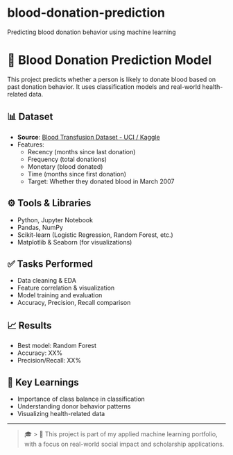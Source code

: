 # blood-donation-prediction
Predicting blood donation behavior using machine learning
# 🔬 Blood Donation Prediction Model

This project predicts whether a person is likely to donate blood based on past donation behavior. It uses classification models and real-world health-related data.

## 📊 Dataset
- **Source**: [Blood Transfusion Dataset - UCI / Kaggle](https://www.kaggle.com/datasets/datasnaek/blood-transfusion-dataset)
- Features:
  - Recency (months since last donation)
  - Frequency (total donations)
  - Monetary (blood donated)
  - Time (months since first donation)
  - Target: Whether they donated blood in March 2007

## ⚙️ Tools & Libraries
- Python, Jupyter Notebook
- Pandas, NumPy
- Scikit-learn (Logistic Regression, Random Forest, etc.)
- Matplotlib & Seaborn (for visualizations)

## ✅ Tasks Performed
- Data cleaning & EDA
- Feature correlation & visualization
- Model training and evaluation
- Accuracy, Precision, Recall comparison

## 📈 Results
- Best model: Random Forest
- Accuracy: XX%
- Precision/Recall: XX%

## 📌 Key Learnings
- Importance of class balance in classification
- Understanding donor behavior patterns
- Visualizing health-related data

---

> 🎓 > 📁 This project is part of my applied machine learning portfolio, with a focus on real-world social impact and scholarship applications.

